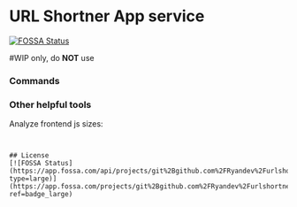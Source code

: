 # URL Shortner App service
[![FOSSA Status](https://app.fossa.com/api/projects/git%2Bgithub.com%2FRyandev%2Furlshortner.svg?type=shield)](https://app.fossa.com/projects/git%2Bgithub.com%2FRyandev%2Furlshortner?ref=badge_shield)


#WIP only, do **NOT** use

### Commands

### Other helpful tools
Analyze frontend js sizes:
```yarn add -D 'source-map-explorer' && yarn package && yarn run source-map-explorer dist/packages/frontend/exported/_next/static/chunks/*


## License
[![FOSSA Status](https://app.fossa.com/api/projects/git%2Bgithub.com%2FRyandev%2Furlshortner.svg?type=large)](https://app.fossa.com/projects/git%2Bgithub.com%2FRyandev%2Furlshortner?ref=badge_large)